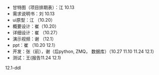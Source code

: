 * 甘特图（项目排期表）：江 10.13 
* 需求说明书：刘 10.13
* ui原型：江 （10.20）
* 概要设计：崔（10.20）
* 详细设计：崔 （10.27）
* 演示视频：谢 （12.1）
* ppt：崔 （10.20 12.1）
* 开发：张（前），谢（后python, ZMQ， 数据库）（10.27 11.10 11.24 12.1）
* 测试：王(报告11.24 12.1)

12.1-ddl 